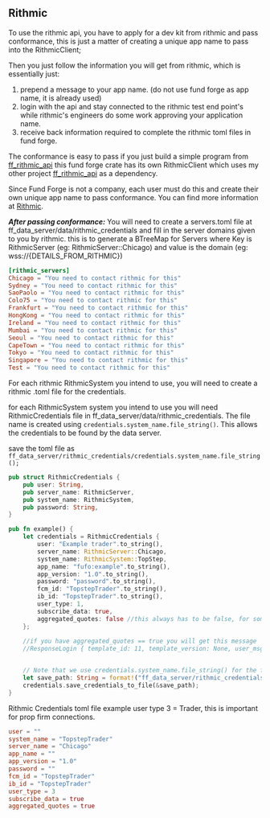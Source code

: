 ## Rithmic
To use the rithmic api, you have to apply for a dev kit from rithmic and pass conformance, this is just a matter of creating a unique app name to pass into the RithmicClient;

Then you just follow the information you will get from rithmic, which is essentially just:
1. prepend a message to your app name. (do not use fund forge as app name, it is already used)
2. login with the api and stay connected to the rithmic test end point's while rithmic's engineers do some work approving your application name.
3. receive back information required to complete the rithmic toml files in fund forge.

The conformance is easy to pass if you just build a simple program from [ff_rithmic_api](https://github.com/BurnOutTrader/ff_rithmic_api)
this fund forge crate has its own RithmicClient which uses my other project [ff_rithmic_api](https://github.com/BurnOutTrader/ff_rithmic_api) as a dependency.

Since Fund Forge is not a company, each user must do this and create their own unique app name to pass conformance. You can find more information at [Rithmic](https://yyy3.rithmic.com/?page_id=17).

***After passing conformance:***
You will need to create a servers.toml file at ff_data_server/data/rithmic_credentials and fill in the server domains given to you by rithmic.
this is to generate a BTreeMap for Servers where Key is RithmicServer (eg: RithmicServer::Chicago) and value is the domain (eg: wss://{DETAILS_FROM_RITHMIC})
```toml
[rithmic_servers]
Chicago = "You need to contact rithmic for this"
Sydney = "You need to contact rithmic for this"
SaoPaolo = "You need to contact rithmic for this"
Colo75 = "You need to contact rithmic for this"
Frankfurt = "You need to contact rithmic for this"
HongKong = "You need to contact rithmic for this"
Ireland = "You need to contact rithmic for this"
Mumbai = "You need to contact rithmic for this"
Seoul = "You need to contact rithmic for this"
CapeTown = "You need to contact rithmic for this"
Tokyo = "You need to contact rithmic for this"
Singapore = "You need to contact rithmic for this"
Test = "You need to contact rithmic for this"
```

For each rithmic RithmicSystem you intend to use, you will need to create a rithmic .toml file for the credentials.

for each RithmicSystem system you intend to use you will need  RithmicCredentials file in ff_data_server/data/rithmic_credentials.
The file name is created using `credentials.system_name.file_string()`. This allows the credentials to be found by the data server.

save the toml file as `ff_data_server/rithmic_credentials/credentials.system_name.file_string();`
```rust
pub struct RithmicCredentials {
    pub user: String,
    pub server_name: RithmicServer,
    pub system_name: RithmicSystem,
    pub password: String,
}

pub fn example() {
    let credentials = RithmicCredentials {
        user: "Example trader".to_string(),
        server_name: RithmicServer::Chicago,
        system_name: RithmicSystem::TopStep,
        app_name: "fufo:example".to_string(),
        app_version: "1.0".to_string(),
        password: "password".to_string(),
        fcm_id: "TopstepTrader".to_string(),
        ib_id: "TopstepTrader".to_string(),
        user_type: 1,
        subscribe_data: true,
        aggregated_quotes: false //this always has to be false, for some reason rithmic server will not parse true on login. I am not sure what is going on here.
    };
    
    //if you have aggregated_quotes == true you will get this message
    //ResponseLogin { template_id: 11, template_version: None, user_msg: [], rp_code: ["11", "an error occurred while parsing data."], fcm_id: None, ib_id: None, country_code: None, state_code: None, unique_user_id: None, heartbeat_interval: None }


    // Note that we use credentials.system_name.file_string() for the file name, so that the server knows where to find credentials.
    let save_path: String = format!("ff_data_server/rithmic_credentials/{}", credentials.file_name());
    credentials.save_credentials_to_file(&save_path);
}
```
Rithmic Credentials toml file example
user type 3 = Trader, this is important for prop firm connections.
```toml
user = ""  
system_name = "TopstepTrader"  
server_name = "Chicago"  
app_name = ""  
app_version = "1.0"  
password = ""  
fcm_id = "TopstepTrader"  
ib_id = "TopstepTrader"  
user_type = 3
subscribe_data = true
aggregated_quotes = true
```
